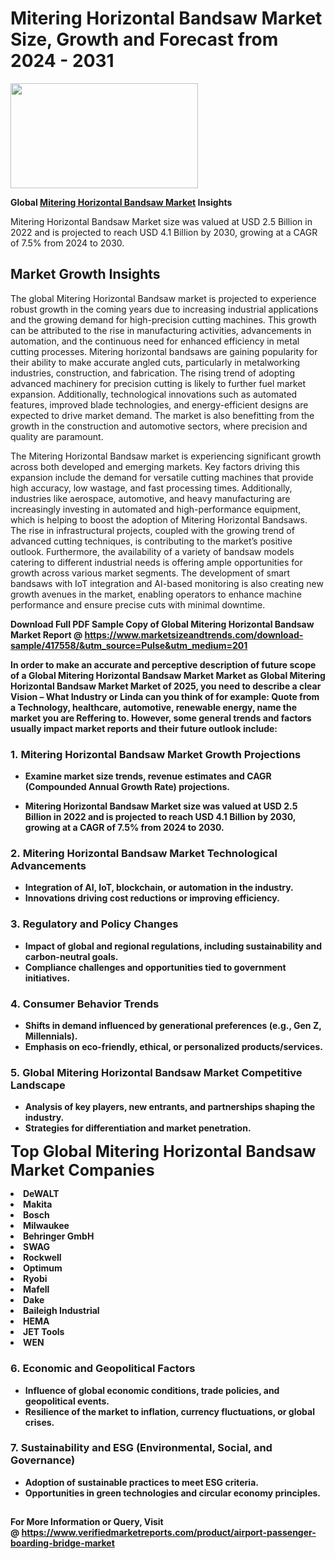 <H1>Mitering Horizontal Bandsaw Market Size, Growth and Forecast from 2024 - 2031</H1><img class="aligncenter size-medium wp-image-584254" src="https://thirdeyenews.in/wp-content/uploads/2024/09/Global-Market-Research-300x168.jpeg" alt="" width="300" height="168" /><p><strong>Global&nbsp;<a href="https://www.marketsizeandtrends.com/download-sample/417558/&amp;utm_source=Pulse&amp;utm_medium=201">Mitering Horizontal Bandsaw Market</a> Insights</strong></p><p>Mitering Horizontal Bandsaw Market size was valued at USD 2.5 Billion in 2022 and is projected to reach USD 4.1 Billion by 2030, growing at a CAGR of 7.5% from 2024 to 2030.</p><p><h2>Market Growth Insights</h2> <p>The global Mitering Horizontal Bandsaw market is projected to experience robust growth in the coming years due to increasing industrial applications and the growing demand for high-precision cutting machines. This growth can be attributed to the rise in manufacturing activities, advancements in automation, and the continuous need for enhanced efficiency in metal cutting processes. Mitering horizontal bandsaws are gaining popularity for their ability to make accurate angled cuts, particularly in metalworking industries, construction, and fabrication. The rising trend of adopting advanced machinery for precision cutting is likely to further fuel market expansion. Additionally, technological innovations such as automated features, improved blade technologies, and energy-efficient designs are expected to drive market demand. The market is also benefitting from the growth in the construction and automotive sectors, where precision and quality are paramount.</p> <p><strong></strong></p> <p>The Mitering Horizontal Bandsaw market is experiencing significant growth across both developed and emerging markets. Key factors driving this expansion include the demand for versatile cutting machines that provide high accuracy, low wastage, and fast processing times. Additionally, industries like aerospace, automotive, and heavy manufacturing are increasingly investing in automated and high-performance equipment, which is helping to boost the adoption of Mitering Horizontal Bandsaws. The rise in infrastructural projects, coupled with the growing trend of advanced cutting techniques, is contributing to the market’s positive outlook. Furthermore, the availability of a variety of bandsaw models catering to different industrial needs is offering ample opportunities for growth across various market segments. The development of smart bandsaws with IoT integration and AI-based monitoring is also creating new growth avenues in the market, enabling operators to enhance machine performance and ensure precise cuts with minimal downtime.</p> <p><strong></p><p><span class=""><strong>Download Full PDF Sample Copy of Global Mitering Horizontal Bandsaw Market Report</strong> @ <a href="https://www.marketsizeandtrends.com/download-sample/417558/&amp;utm_source=Pulse&amp;utm_medium=201" target="_blank">https://www.marketsizeandtrends.com/download-sample/417558/&amp;utm_source=Pulse&amp;utm_medium=201</a></span></p><p>In order to make an accurate and perceptive description of future scope of a Global&nbsp;Mitering Horizontal Bandsaw Market Market as Global&nbsp;Mitering Horizontal Bandsaw Market Market of 2025, you need to describe a clear Vision &ndash; What Industry or Linda can you think of for example: Quote from a Technology, healthcare, automotive, renewable energy, name the market you are Reffering to. However, some general trends and factors usually impact market reports and their future outlook include:</p><h3>1.&nbsp;<strong>Mitering Horizontal Bandsaw Market Growth Projections</strong></h3><ul><li>Examine market size trends, revenue estimates and CAGR (Compounded Annual Growth Rate) projections.</li><li><p>Mitering Horizontal Bandsaw Market size was valued at USD 2.5 Billion in 2022 and is projected to reach USD 4.1 Billion by 2030, growing at a CAGR of 7.5% from 2024 to 2030.</p></li></ul><h3>2.&nbsp;<strong>Mitering Horizontal Bandsaw Market Technological Advancements</strong></h3><ul><li>Integration of AI, IoT, blockchain, or automation in the industry.</li><li>Innovations driving cost reductions or improving efficiency.</li></ul><h3>3.&nbsp;<strong>Regulatory and Policy Changes</strong></h3><ul><li>Impact of global and regional regulations, including sustainability and carbon-neutral goals.</li><li>Compliance challenges and opportunities tied to government initiatives.</li></ul><h3>4.&nbsp;<strong>Consumer Behavior Trends</strong></h3><ul><li>Shifts in demand influenced by generational preferences (e.g., Gen Z, Millennials).</li><li>Emphasis on eco-friendly, ethical, or personalized products/services.</li></ul><h3>5.&nbsp;<strong>Global Mitering Horizontal Bandsaw Market Competitive Landscape</strong></h3><ul><li>Analysis of key players, new entrants, and partnerships shaping the industry.</li><li>Strategies for differentiation and market penetration.</li></ul><p data-pm-slice="1 1 []"><span style="color: inherit; font-family: inherit; font-size: 25px;">Top Global Mitering Horizontal Bandsaw Market Companies</span></p><div class="" data-test-id=""><p><li>DeWALT</li><li> Makita</li><li> Bosch</li><li> Milwaukee</li><li> Behringer GmbH</li><li> SWAG</li><li> Rockwell</li><li> Optimum</li><li> Ryobi</li><li> Mafell</li><li> Dake</li><li> Baileigh Industrial</li><li> HEMA</li><li> JET Tools</li><li> WEN</li></p></div><h3>6.&nbsp;<strong>Economic and Geopolitical Factors</strong></h3><ul><li>Influence of global economic conditions, trade policies, and geopolitical events.</li><li>Resilience of the market to inflation, currency fluctuations, or global crises.</li></ul><h3>7.&nbsp;<strong>Sustainability and ESG (Environmental, Social, and Governance)</strong></h3><ul><li>Adoption of sustainable practices to meet ESG criteria.</li><li>Opportunities in green technologies and circular economy principles.</li></ul><h2><strong style="font-size: 14px;">For More Information or Query, Visit @&nbsp;</strong><a style="background-color: #ffffff; font-size: 14px;" href="https://www.marketsizeandtrends.com/report/mitering-horizontal-bandsaw-market/" target="_blank">https://www.verifiedmarketreports.com/product/airport-passenger-boarding-bridge-market</a></h2>